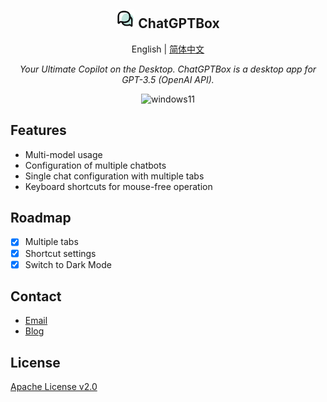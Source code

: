 <h2 align="center">
<img src="./doc/icon.png" alt="icon" width="30" style="background-color: white;border-radius: 5px;">
<span>ChatGPTBox</span>
</h2>
<p align="center">
    English | <a href="./README-CN.md">简体中文</a>
</p>
<p align="center">
    <em>Your Ultimate Copilot on the Desktop. ChatGPTBox is a desktop app for GPT-3.5 (OpenAI API).</em>
</p>

<p align="center">
    <img alt="windows11" src="https://img.shields.io/badge/windows-11-brightgreen">
</p>


## Features

- Multi-model usage
- Configuration of multiple chatbots
- Single chat configuration with multiple tabs
- Keyboard shortcuts for mouse-free operation

## Roadmap

- [x] Multiple tabs
- [x] Shortcut settings
- [x] Switch to Dark Mode

## Contact

- [Email](mailto:xiaochen0517@qq.com)
- [Blog](https://blog.mochen.fun)

## License

[Apache License v2.0](./LICENSE)

